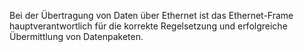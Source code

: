 Bei der Übertragung von Daten über Ethernet ist das Ethernet-Frame hauptverantwortlich für die korrekte Regelsetzung und erfolgreiche Übermittlung von Datenpaketen.
